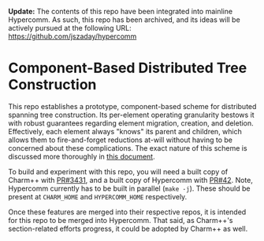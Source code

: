 **Update:** The contents of this repo have been integrated into mainline Hypercomm. As such, this repo has been archived, and its ideas will be actively pursued at the following URL: https://github.com/jszaday/hypercomm


# Component-Based Distributed Tree Construction 
This repo establishes a prototype, component-based scheme for distributed spanning tree construction. Its per-element operating granularity bestows it with robust guarantees regarding element migration, creation, and deletion. Effectively, each element always "knows" its parent and children, which allows them to fire-and-forget reductions at-will without having to be concerned about these complications. The exact nature of this scheme is discussed more thoroughly in [this document](https://docs.google.com/document/d/1hv-9qm1dXR8R1VJXgtyFHuhTUoa_izrm-jDXPqqkpas/edit#).

To build and experiment with this repo, you will need a built copy of Charm++ with [PR#3431](https://github.com/UIUC-PPL/charm/pull/3431), and a built copy of Hypercomm with [PR#42](https://github.com/jszaday/hypercomm/pull/42). Note, Hypercomm currently has to be built in parallel (`make -j`). These should be present at `CHARM_HOME` and `HYPERCOMM_HOME` respectively.

Once these features are merged into their respective repos, it is intended for this repo to be merged into Hypercomm. That said, as Charm++'s section-related efforts progress, it could be adopted by Charm++ as well.
